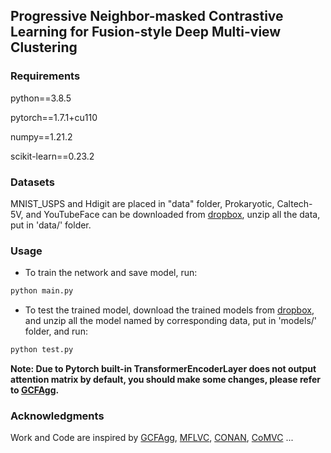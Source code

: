 ## Progressive Neighbor-masked Contrastive Learning for Fusion-style Deep Multi-view Clustering

### Requirements

python==3.8.5

pytorch==1.7.1+cu110

numpy==1.21.2

scikit-learn==0.23.2

### Datasets

MNIST_USPS and Hdigit are placed in "data" folder, Prokaryotic, Caltech-5V, and YouTubeFace can be downloaded from [dropbox](https://www.dropbox.com/scl/fi/zszlubwqwfsnizt6bor62/data.zip?rlkey=jmd4l284otv4raf4zuzvpwbsg&dl=0), unzip all the data, put in 'data/' folder.

### Usage


- To train the network and save model, run:

```bash
python main.py
```

- To test the trained model, download the trained models from [dropbox](https://www.dropbox.com/scl/fi/4d94u1qlz32kxb7s2it7r/models.zip?rlkey=xyikbkzilfzovi9cy28ber58a&dl=0), and unzip all the model named by corresponding data, put in 'models/' folder, and run: 
```bash
python test.py
```

**Note: Due to Pytorch built-in TransformerEncoderLayer does not output attention matrix by default, you should make some changes, please refer to [GCFAgg](https://github.com/Galaxy922/GCFAggMVC/blob/main/Obtain%20-S.docx).**

### Acknowledgments

Work and Code are inspired by [GCFAgg](https://github.com/Galaxy922/GCFAggMVC), [MFLVC](https://github.com/SubmissionsIn/MFLVC), [CONAN](https://github.com/Guanzhou-Ke/conan), [CoMVC](https://github.com/DanielTrosten/mvc) ... 



